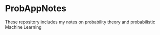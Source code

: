 # ProbAppNotes
These repository includes my notes on probability theory and
probabilistic Machine Learning
